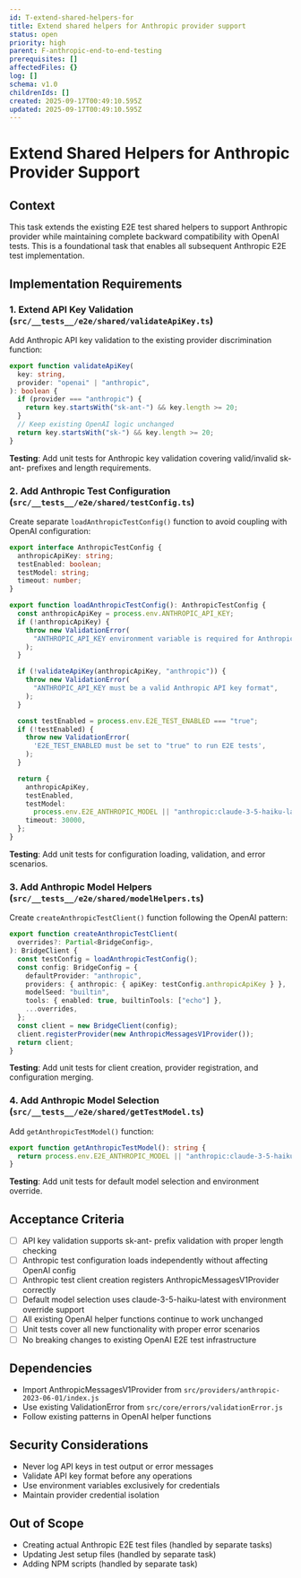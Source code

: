 ```yaml
---
id: T-extend-shared-helpers-for
title: Extend shared helpers for Anthropic provider support
status: open
priority: high
parent: F-anthropic-end-to-end-testing
prerequisites: []
affectedFiles: {}
log: []
schema: v1.0
childrenIds: []
created: 2025-09-17T00:49:10.595Z
updated: 2025-09-17T00:49:10.595Z
---
```


# Extend Shared Helpers for Anthropic Provider Support

## Context

This task extends the existing E2E test shared helpers to support Anthropic provider while maintaining complete backward compatibility with OpenAI tests. This is a foundational task that enables all subsequent Anthropic E2E test implementation.

## Implementation Requirements

### 1. Extend API Key Validation (`src/__tests__/e2e/shared/validateApiKey.ts`)

Add Anthropic API key validation to the existing provider discrimination function:

```typescript
export function validateApiKey(
  key: string,
  provider: "openai" | "anthropic",
): boolean {
  if (provider === "anthropic") {
    return key.startsWith("sk-ant-") && key.length >= 20;
  }
  // Keep existing OpenAI logic unchanged
  return key.startsWith("sk-") && key.length >= 20;
}
```

**Testing**: Add unit tests for Anthropic key validation covering valid/invalid sk-ant- prefixes and length requirements.

### 2. Add Anthropic Test Configuration (`src/__tests__/e2e/shared/testConfig.ts`)

Create separate `loadAnthropicTestConfig()` function to avoid coupling with OpenAI configuration:

```typescript
export interface AnthropicTestConfig {
  anthropicApiKey: string;
  testEnabled: boolean;
  testModel: string;
  timeout: number;
}

export function loadAnthropicTestConfig(): AnthropicTestConfig {
  const anthropicApiKey = process.env.ANTHROPIC_API_KEY;
  if (!anthropicApiKey) {
    throw new ValidationError(
      "ANTHROPIC_API_KEY environment variable is required for Anthropic E2E tests",
    );
  }

  if (!validateApiKey(anthropicApiKey, "anthropic")) {
    throw new ValidationError(
      "ANTHROPIC_API_KEY must be a valid Anthropic API key format",
    );
  }

  const testEnabled = process.env.E2E_TEST_ENABLED === "true";
  if (!testEnabled) {
    throw new ValidationError(
      'E2E_TEST_ENABLED must be set to "true" to run E2E tests',
    );
  }

  return {
    anthropicApiKey,
    testEnabled,
    testModel:
      process.env.E2E_ANTHROPIC_MODEL || "anthropic:claude-3-5-haiku-latest",
    timeout: 30000,
  };
}
```

**Testing**: Add unit tests for configuration loading, validation, and error scenarios.

### 3. Add Anthropic Model Helpers (`src/__tests__/e2e/shared/modelHelpers.ts`)

Create `createAnthropicTestClient()` function following the OpenAI pattern:

```typescript
export function createAnthropicTestClient(
  overrides?: Partial<BridgeConfig>,
): BridgeClient {
  const testConfig = loadAnthropicTestConfig();
  const config: BridgeConfig = {
    defaultProvider: "anthropic",
    providers: { anthropic: { apiKey: testConfig.anthropicApiKey } },
    modelSeed: "builtin",
    tools: { enabled: true, builtinTools: ["echo"] },
    ...overrides,
  };
  const client = new BridgeClient(config);
  client.registerProvider(new AnthropicMessagesV1Provider());
  return client;
}
```

**Testing**: Add unit tests for client creation, provider registration, and configuration merging.

### 4. Add Anthropic Model Selection (`src/__tests__/e2e/shared/getTestModel.ts`)

Add `getAnthropicTestModel()` function:

```typescript
export function getAnthropicTestModel(): string {
  return process.env.E2E_ANTHROPIC_MODEL || "anthropic:claude-3-5-haiku-latest";
}
```

**Testing**: Add unit tests for default model selection and environment override.

## Acceptance Criteria

- [ ] API key validation supports sk-ant- prefix validation with proper length checking
- [ ] Anthropic test configuration loads independently without affecting OpenAI config
- [ ] Anthropic test client creation registers AnthropicMessagesV1Provider correctly
- [ ] Default model selection uses claude-3-5-haiku-latest with environment override support
- [ ] All existing OpenAI helper functions continue to work unchanged
- [ ] Unit tests cover all new functionality with proper error scenarios
- [ ] No breaking changes to existing OpenAI E2E test infrastructure

## Dependencies

- Import AnthropicMessagesV1Provider from `src/providers/anthropic-2023-06-01/index.js`
- Use existing ValidationError from `src/core/errors/validationError.js`
- Follow existing patterns in OpenAI helper functions

## Security Considerations

- Never log API keys in test output or error messages
- Validate API key format before any operations
- Use environment variables exclusively for credentials
- Maintain provider credential isolation

## Out of Scope

- Creating actual Anthropic E2E test files (handled by separate tasks)
- Updating Jest setup files (handled by separate task)
- Adding NPM scripts (handled by separate task)
